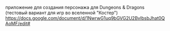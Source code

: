 приложение для создания персонажа для Dungeons & Dragons (тестовый вариант для игр во вселенной "Костер")
https://docs.google.com/document/d/1NwrwG1uq9bGVG2U2BvIbsbJhat0QAoMF/edit#
